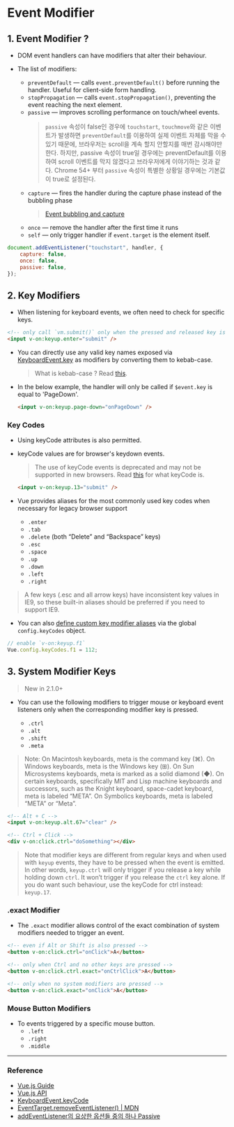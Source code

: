 # Event Modifier

## 1. Event Modifier ?

- DOM event handlers can have modifiers that alter their behaviour.
- The list of modifiers:

  - `preventDefault` — calls `event.preventDefault()` before running the handler. Useful for client-side form handling.
  - `stopPropagation` — calls `event.stopPropagation()`, preventing the event reaching the next element.
  - `passive` — improves scrolling performance on touch/wheel events.
    > `passive` 속성이 false인 경우에 `touchstart`, `touchmove`와 같은 이벤트가 발생하면 `preventDefault`를 이용하여 실제 이벤트 자체를 막을 수 있기 때문에, 브라우저는 scroll을 계속 할지 안할지를 매번 감시해야만 한다. 하지만, passive 속성이 true일 경우에는 preventDefault를 이용하여 scroll 이벤트를 막지 않겠다고 브라우저에게 이야기하는 것과 같다. Chrome 54+ 부터 `passive` 속성이 특별한 상황일 경우에는 기본값이 true로 설정된다.
  - `capture` — fires the handler during the capture phase instead of the bubbling phase
    > [Event bubbling and capture](https://developer.mozilla.org/en-US/docs/Learn/JavaScript/Building_blocks/Events#Event_bubbling_and_capture)
  - `once` — remove the handler after the first time it runs
  - `self` — only trigger handler if `event.target` is the element itself.

```javascript
document.addEventListener("touchstart", handler, {
	capture: false,
	once: false,
	passive: false,
});
```

## 2. Key Modifiers

- When listening for keyboard events, we often need to check for specific keys.

```html
<!-- only call `vm.submit()` only when the pressed and released key is `Enter` -->
<input v-on:keyup.enter="submit" />
```

- You can directly use any valid key names exposed via [KeyboardEvent.key](https://developer.mozilla.org/en-US/docs/Web/API/KeyboardEvent/key/Key_Values) as modifiers by converting them to kebab-case.

  > What is kebab-case ? Read [this](https://medium.com/better-programming/string-case-styles-camel-pascal-snake-and-kebab-case-981407998841).

- In the below example, the handler will only be called if `$event.key` is equal to 'PageDown'.

  ```html
  <input v-on:keyup.page-down="onPageDown" />
  ```

### Key Codes

- Using keyCode attributes is also permitted.
- keyCode values are for browser's keydown events.

  > The use of keyCode events is deprecated and may not be supported in new browsers.
  > Read [this](https://developer.mozilla.org/en-US/docs/Web/API/KeyboardEvent/keyCode) for what keyCode is.

  ```html
  <input v-on:keyup.13="submit" />
  ```

- Vue provides aliases for the most commonly used key codes when necessary for legacy browser support
  - `.enter`
  - `.tab`
  - `.delete` (both “Delete” and “Backspace” keys)
  - `.esc`
  - `.space`
  - `.up`
  - `.down`
  - `.left`
  - `.right`

> A few keys (.esc and all arrow keys) have inconsistent key values in IE9, so these built-in aliases should be preferred if you need to support IE9.

- You can also [define custom key modifier aliases](https://vuejs.org/v2/api/#keyCodes) via the global `config.keyCodes` object.

```javascript
// enable `v-on:keyup.f1`
Vue.config.keyCodes.f1 = 112;
```

## 3. System Modifier Keys

> New in 2.1.0+

- You can use the following modifiers to trigger mouse or keyboard event listeners only when the corresponding modifier key is pressed.

  - `.ctrl`
  - `.alt`
  - `.shift`
  - `.meta`

> Note: On Macintosh keyboards, meta is the command key (⌘). On Windows keyboards, meta is the Windows key (⊞). On Sun Microsystems keyboards, meta is marked as a solid diamond (◆). On certain keyboards, specifically MIT and Lisp machine keyboards and successors, such as the Knight keyboard, space-cadet keyboard, meta is labeled “META”. On Symbolics keyboards, meta is labeled “META” or “Meta”.

```html
<!-- Alt + C -->
<input v-on:keyup.alt.67="clear" />

<!-- Ctrl + Click -->
<div v-on:click.ctrl="doSomething"></div>
```

> Note that modifier keys are different from regular keys and when used with `keyup` events, they have to be pressed when the event is emitted. In other words, `keyup.ctrl` will only trigger if you release a key while holding down `ctrl`. It won’t trigger if you release the `ctrl` key alone. If you do want such behaviour, use the keyCode for ctrl instead: `keyup.17`.

### .exact Modifier

- The `.exact` modifier allows control of the exact combination of system modifiers needed to trigger an event.

```html
<!-- even if Alt or Shift is also pressed -->
<button v-on:click.ctrl="onClick">A</button>

<!-- only when Ctrl and no other keys are pressed -->
<button v-on:click.ctrl.exact="onCtrlClick">A</button>

<!-- only when no system modifiers are pressed -->
<button v-on:click.exact="onClick">A</button>
```

### Mouse Button Modifiers

- To events triggered by a specific mouse button.
  - `.left`
  - `.right`
  - `.middle`

---

### Reference

- [Vue.js Guide](https://vuejs.org/v2/guide/events.html#Event-Modifiers)
- [Vue.js API](https://vuejs.org/v2/api/#keyCodes)
- [KeyboardEvent.keyCode](https://developer.mozilla.org/en-US/docs/Web/API/KeyboardEvent/keyCode)
- [EventTarget.removeEventListener() | MDN](https://developer.mozilla.org/ko/docs/Web/API/EventTarget/removeEventListener)
- [addEventListener의 요상한 옵션들 중의 하나 Passive](http://sculove.github.io/blog/2016/12/29/addEventListener-passive/)
